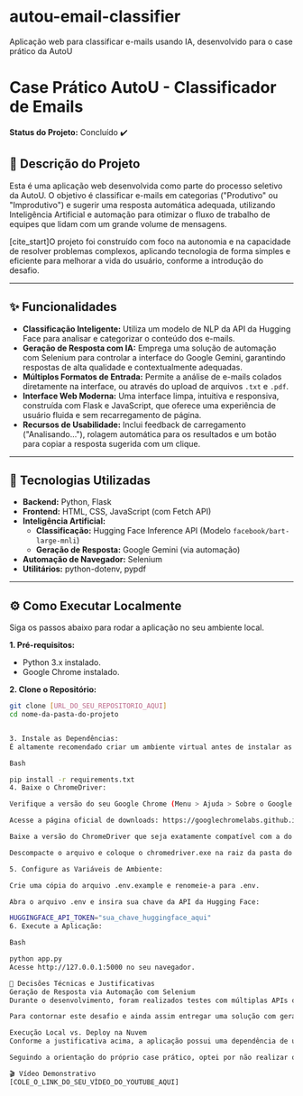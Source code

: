 # autou-email-classifier
Aplicação web para classificar e-mails usando IA, desenvolvido para o case prático da AutoU
# Case Prático AutoU - Classificador de Emails

**Status do Projeto:** Concluído ✔️

## 📖 Descrição do Projeto

Esta é uma aplicação web desenvolvida como parte do processo seletivo da AutoU. O objetivo é classificar e-mails em categorias ("Produtivo" ou "Improdutivo") e sugerir uma resposta automática adequada, utilizando Inteligência Artificial e automação para otimizar o fluxo de trabalho de equipes que lidam com um grande volume de mensagens.

[cite_start]O projeto foi construído com foco na autonomia e na capacidade de resolver problemas complexos, aplicando tecnologia de forma simples e eficiente para melhorar a vida do usuário, conforme a introdução do desafio.

---

## ✨ Funcionalidades

* **Classificação Inteligente:** Utiliza um modelo de NLP da API da Hugging Face para analisar e categorizar o conteúdo dos e-mails.
* **Geração de Resposta com IA:** Emprega uma solução de automação com Selenium para controlar a interface do Google Gemini, garantindo respostas de alta qualidade e contextualmente adequadas.
* **Múltiplos Formatos de Entrada:** Permite a análise de e-mails colados diretamente na interface, ou através do upload de arquivos `.txt` e `.pdf`.
* **Interface Web Moderna:** Uma interface limpa, intuitiva e responsiva, construída com Flask e JavaScript, que oferece uma experiência de usuário fluida e sem recarregamento de página.
* **Recursos de Usabilidade:** Inclui feedback de carregamento ("Analisando..."), rolagem automática para os resultados e um botão para copiar a resposta sugerida com um clique.

---

## 🚀 Tecnologias Utilizadas

* **Backend:** Python, Flask
* **Frontend:** HTML, CSS, JavaScript (com Fetch API)
* **Inteligência Artificial:**
    * **Classificação:** Hugging Face Inference API (Modelo `facebook/bart-large-mnli`)
    * **Geração de Resposta:** Google Gemini (via automação)
* **Automação de Navegador:** Selenium
* **Utilitários:** python-dotenv, pypdf

---

## ⚙️ Como Executar Localmente

Siga os passos abaixo para rodar a aplicação no seu ambiente local.

**1. Pré-requisitos:**
* Python 3.x instalado.
* Google Chrome instalado.

**2. Clone o Repositório:**
```bash
git clone [URL_DO_SEU_REPOSITORIO_AQUI]
cd nome-da-pasta-do-projeto


3. Instale as Dependências:
É altamente recomendado criar um ambiente virtual antes de instalar as dependências.

Bash

pip install -r requirements.txt
4. Baixe o ChromeDriver:

Verifique a versão do seu Google Chrome (Menu > Ajuda > Sobre o Google Chrome).

Acesse a página oficial de downloads: https://googlechromelabs.github.io/chrome-for-testing/

Baixe a versão do ChromeDriver que seja exatamente compatível com a do seu navegador (plataforma win64).

Descompacte o arquivo e coloque o chromedriver.exe na raiz da pasta do projeto (ao lado do app.py).

5. Configure as Variáveis de Ambiente:

Crie uma cópia do arquivo .env.example e renomeie-a para .env.

Abra o arquivo .env e insira sua chave da API da Hugging Face:

HUGGINGFACE_API_TOKEN="sua_chave_huggingface_aqui"
6. Execute a Aplicação:

Bash

python app.py
Acesse http://127.0.0.1:5000 no seu navegador.

📝 Decisões Técnicas e Justificativas
Geração de Resposta via Automação com Selenium
Durante o desenvolvimento, foram realizados testes com múltiplas APIs de IA generativa (Google Gemini, Groq, e modelos de geração da Hugging Face). No entanto, foram encontrados obstáculos técnicos intransponíveis relacionados a bloqueios de acesso por região ou por tipo de conta, que impediram a integração direta.

Para contornar este desafio e ainda assim entregar uma solução com geração de respostas de alta qualidade, foi implementada uma abordagem de automação de navegador com Selenium. O script controla a interface web pública do Google Gemini, o que demonstra uma capacidade avançada de resolução de problemas e garante o cumprimento do requisito de forma criativa e eficaz.

Execução Local vs. Deploy na Nuvem
Conforme a justificativa acima, a aplicação possui uma dependência de um ambiente com o Google Chrome e o ChromeDriver correspondente para funcionar. Plataformas de hospedagem gratuitas na nuvem (como Vercel, Render, etc.) não oferecem este tipo de ambiente.

Seguindo a orientação do próprio case prático, optei por não realizar o deploy, focando em uma solução local robusta e bem documentada. O funcionamento completo da aplicação é demonstrado no vídeo abaixo.

🎬 Vídeo Demonstrativo
[COLE_O_LINK_DO_SEU_VÍDEO_DO_YOUTUBE_AQUI]
